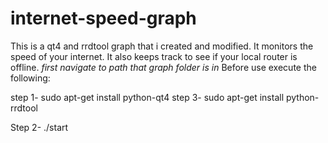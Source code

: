 # internet-speed-graph
This is a qt4 and rrdtool graph that i created and modified. It monitors the speed of your internet. It also keeps track to see if your local router is offline.
*first navigate to path that graph folder is in*
Before use execute the following: 

step 1-
sudo apt-get install python-qt4
step 3-
sudo apt-get install python-rrdtool

Step 2-
./start
